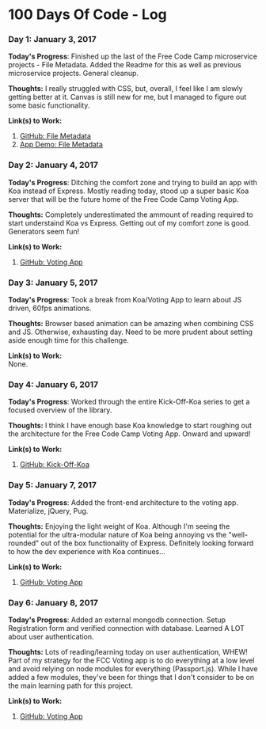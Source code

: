 # 100 Days Of Code - Log

### Day 1: January 3, 2017

**Today's Progress**: Finished up the last of the Free Code Camp microservice projects - File Metadata. Added the Readme for this as well as previous microservice projects. General cleanup.

**Thoughts:** I really struggled with CSS, but, overall, I feel like I am slowly getting better at it. Canvas is still new for me, but I managed to figure out some basic functionality.

**Link(s) to Work:**  
1. [GitHub: File Metadata](https://github.com/jordan-carney/fcc-file-metadata)  
2. [App Demo: File Metadata](https://jc-fcc-file-meta.herokuapp.com/)

### Day 2: January 4, 2017

**Today's Progress**: Ditching the comfort zone and trying to build an app with Koa instead of Express. Mostly reading today, stood up a super basic Koa server that will be the future home of the Free Code Camp Voting App.

**Thoughts:** Completely underestimated the ammount of reading required to start understaind Koa vs Express. Getting out of my comfort zone is good. Generators seem fun!

**Link(s) to Work:**  
1. [GitHub: Voting App](https://github.com/jordan-carney/fcc-voting-app)  

### Day 3: January 5, 2017

**Today's Progress**: Took a break from Koa/Voting App to learn about JS driven, 60fps animations.

**Thoughts:** Browser based animation can be amazing when combining CSS and JS. Otherwise, exhausting day. Need to be more prudent about setting aside enough time for this challenge.

**Link(s) to Work:**  
None.  

### Day 4: January 6, 2017

**Today's Progress**: Worked through the entire Kick-Off-Koa series to get a focused overview of the library.

**Thoughts:** I think I have enough base Koa knowledge to start roughing out the architecture for the Free Code Camp Voting App. Onward and upward!

**Link(s) to Work:**  
1. [GitHub: Kick-Off-Koa](https://github.com/jordan-carney/kickoffkoa)  

### Day 5: January 7, 2017

**Today's Progress**: Added the front-end architecture to the voting app. Materialize, jQuery, Pug.

**Thoughts:** Enjoying the light weight of Koa. Although I'm seeing the potential for the ultra-modular nature of Koa being annoying vs the "well-rounded" out of the box functionality of Express. Definitely looking forward to how the dev experience with Koa continues...

**Link(s) to Work:**  
1. [GitHub: Voting App](https://github.com/jordan-carney/fcc-voting-app)  

### Day 6: January 8, 2017

**Today's Progress**: Added an external mongodb connection. Setup Registration form and verified connection with database. Learned A LOT about user authentication.

**Thoughts:** Lots of reading/learning today on user authentication, WHEW! Part of my strategy for the FCC Voting app is to do everything at a low level and avoid relying on node modules for everything (Passport.js). While I have added a few modules, they've been for things that I don't consider to be on the main learning path for this project.

**Link(s) to Work:**  
1. [GitHub: Voting App](https://github.com/jordan-carney/fcc-voting-app) 
